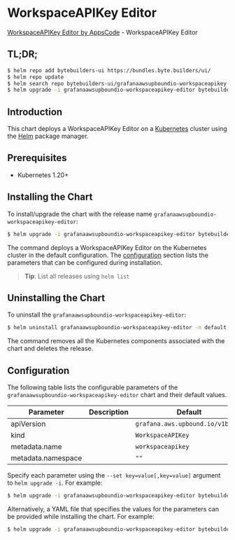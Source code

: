# WorkspaceAPIKey Editor

[WorkspaceAPIKey Editor by AppsCode](https://byte.builders) - WorkspaceAPIKey Editor

## TL;DR;

```bash
$ helm repo add bytebuilders-ui https://bundles.byte.builders/ui/
$ helm repo update
$ helm search repo bytebuilders-ui/grafanaawsupboundio-workspaceapikey-editor --version=v0.4.18
$ helm upgrade -i grafanaawsupboundio-workspaceapikey-editor bytebuilders-ui/grafanaawsupboundio-workspaceapikey-editor -n default --create-namespace --version=v0.4.18
```

## Introduction

This chart deploys a WorkspaceAPIKey Editor on a [Kubernetes](http://kubernetes.io) cluster using the [Helm](https://helm.sh) package manager.

## Prerequisites

- Kubernetes 1.20+

## Installing the Chart

To install/upgrade the chart with the release name `grafanaawsupboundio-workspaceapikey-editor`:

```bash
$ helm upgrade -i grafanaawsupboundio-workspaceapikey-editor bytebuilders-ui/grafanaawsupboundio-workspaceapikey-editor -n default --create-namespace --version=v0.4.18
```

The command deploys a WorkspaceAPIKey Editor on the Kubernetes cluster in the default configuration. The [configuration](#configuration) section lists the parameters that can be configured during installation.

> **Tip**: List all releases using `helm list`

## Uninstalling the Chart

To uninstall the `grafanaawsupboundio-workspaceapikey-editor`:

```bash
$ helm uninstall grafanaawsupboundio-workspaceapikey-editor -n default
```

The command removes all the Kubernetes components associated with the chart and deletes the release.

## Configuration

The following table lists the configurable parameters of the `grafanaawsupboundio-workspaceapikey-editor` chart and their default values.

|     Parameter      | Description |                   Default                   |
|--------------------|-------------|---------------------------------------------|
| apiVersion         |             | <code>grafana.aws.upbound.io/v1beta1</code> |
| kind               |             | <code>WorkspaceAPIKey</code>                |
| metadata.name      |             | <code>workspaceapikey</code>                |
| metadata.namespace |             | <code>""</code>                             |


Specify each parameter using the `--set key=value[,key=value]` argument to `helm upgrade -i`. For example:

```bash
$ helm upgrade -i grafanaawsupboundio-workspaceapikey-editor bytebuilders-ui/grafanaawsupboundio-workspaceapikey-editor -n default --create-namespace --version=v0.4.18 --set apiVersion=grafana.aws.upbound.io/v1beta1
```

Alternatively, a YAML file that specifies the values for the parameters can be provided while
installing the chart. For example:

```bash
$ helm upgrade -i grafanaawsupboundio-workspaceapikey-editor bytebuilders-ui/grafanaawsupboundio-workspaceapikey-editor -n default --create-namespace --version=v0.4.18 --values values.yaml
```
